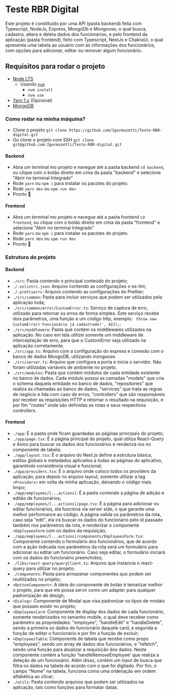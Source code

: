 # Teste RBR Digital

Este projeto é constituído por uma API (pasta backend) feita com Typescript, NodeJs, Express, MongoDb e Mongoose, o qual busca, cadastra, altera e deleta dados dos funcionários, e pelo frontend da aplicação (pasta frontend), feito com Typescript, NextJs e ChakraUi, o qual apresenta uma tabela ao usuário com as informações dos funcionários, com opções para adicionar, editar ou remover algum funcionário.

## Requisitos para rodar o projeto

- [Node LTS](https://nodejs.org/en)
  - Usando [`nvm`](https://github.com/nvm-sh/nvm)
    - `nvm install`
    - `nvm use`
- [Yarn 1.x](https://classic.yarnpkg.com/lang/en/docs/install/#mac-stable) (Opcional)
- [MongoDB](https://www.mongodb.com/try/download/community)

### Como rodar na minha máquina?

- Clone o projeto `git clone https://github.com/Igormazetti/Teste-RBR-digital.git`
- Ou clone o projeto com SSH `git clone git@github.com:Igormazetti/Teste-RBR-digital.git`

#### Backend

- Abra um terminal mo projeto e navegue até a pasta backend `cd backend`, ou clique com o botão direito em cima da pasta "backend" e selecione "Abrir no terminal Integrado"
- Rode `yarn` ou `npm i` para instalar os pacotes do projeto.
- Rode `yarn dev` ou `npm run dev`
- Pronto 🎉

#### Frontend

- Abra um terminal mo projeto e navegue até a pasta frontend `cd frontend`, ou clique com o botão direito em cima da pasta "frontend" e selecione "Abrir no terminal Integrado"
- Rode `yarn` ou `npm i` para instalar os pacotes do projeto.
- Rode `yarn dev` ou `npm run dev`
- Pronto 🎉

### Estrutura do projeto

#### Backend

- `./src`: Pasta contendo o principal conteúdo do projeto;
- `./.eslintrc.json`: Arquivo contendo as configurações o es-lint;
- `./.prettierrc`: Arquivo contendo as configurações do Prettier;
- `./src/common`: Pasta para incluir serviços que podem ser utilizados pela aplicação toda;
- `./src/common/error/CustomError.ts`: Serviço de captura de erro, utilizado para retornar os erros de forma simples. Este serviço recebe dois parâmetros, uma função e um código http, exemplo: ` throw new CustomError('Funcionário já cadastrado!', 422);`;
- `./src/middleware`: Pasta que contém os middlewares utilizados na aplicação. No caso em tela utilizei somente um middleware de interceptação de erro, para que o CustomError seja utilizado na aplicação corretamente;
- `./src/app.ts`: Arquivo com a configuração do express e conexão com o banco de dados MongoDB, utilizando mongoose.
- `./src/server.ts`: Arquivo que configura a porta e inicia o servidor. Não foram utilizadas variáveis de ambiente no projeto.
- `./src/modules`: Pasta que contém módulos de cada entidade existente no banco de dados. Cada módulo possui as camadas "models" que cria o schema daquela entidade no banco de dados, "repositories" que realiza as chamadas ao banco de dados, "services" que trata as regras de negócio e lida com caso de erros, "controllers" que são responsáveis por receber as requisições HTTP e retornar o resultado na requisição, e por fim "routes" onde são definidas as rotas e seus respectivos controllers.

#### Frontend

- `./app`: É a pasta onde ficam guardadas as páginas principais do projeto;
- `./app/page.tsx`: É a página principal do projeto, qual utiliza React-Query e Axios para buscar os dados dos funcionários e renderizá-los no componente de tabela;
- `./app/layout.tsx`: É o arquivo do Next.js define a estrutura básica, estilos globais e metadados aplicados a todas as páginas do aplicativo, garantindo consistência visual e funcional;
- `./app/providers.tsx`: É o arquivo onde coloco todos os providers da aplicação, para depois no arquivo layout, somente utilizar a tag `<Providers>` em volta da minha aplicação, deixando o código mais limpo;
- `./app/employees/[...actions]`: É a pasta contendo a página de adição e editão de funcionários;
- `./app/employees/[...actions]/page.tsx`: É a página para adicionar ou editar funcionários, ela funciona via server side, o que garante uma melhor performance ao código. A página valida os parâmetros da rota, caso seja "edit", ela irá buscar os dados do funcionário pelo id passado também nos parâmetros da rota, e renderizar o componente `<EmployeesForm` com os dados da requisição;
- `./app/employees/[...actions]/components/EmployeesForm.tsx`: Componente contendo o formulário dos funcionários, que de acordo com a ação indicada nos parâmetros da rota será um formulário para adicionar ou editar um funcionário. Caso seja editar, o formulário iniciará com os dados do funcionário preenchidos;
- `./libs/react-query/queryClient.ts`: Arquivo que instancia o react-query para utilizar no projeto;
- `./components`: Pasta para armazenar componentes que podem ser reutilizados no projeto;
- `<ButtonComponent>`: A ideia do componente de botão é tematizar melhor o projeto, para que ele possa servir como um adapter para qualquer padronização de design;
- `<Dialog>`: Componente de Modal que visa padronizar os tipos de modais que possam existir no projeto;
- `<EmployeesCard`: Componente de display dos dados de cada funcionário, somente renderizados no tamanho mobile, o qual deve receber como parãmetro as propriedades: "employee", "handleEdit" e "handleDelete", sendo a primeira os dados do funcionário daquele card, a segunda a função de editar o funcionário e por fim a função de excluir;
- `<EmployeesTable`: Componente de tabela que recebe como props "employees", sendo um array de dados dos funcionários, e "refetch", sendo uma função para atualizar a requisição dos dados. Neste componente contém a função 'handleRemoveEmployee' que realiza a deleção de um funcionário. Além disso, contém um input de busca que filtra os dados na tabela de acordo com o que foi digitado. Por fim, o campo "Nome" na tabela, funciona como uma ordenação em ordem alfabética ao clicar;
- `./utils`: Pasta contendo arquivos que podem ser utilizados na aplicação, tais como funções para formatar datas.
